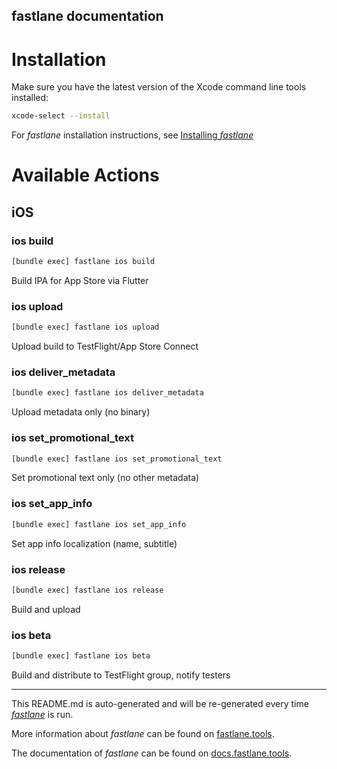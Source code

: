 fastlane documentation
----

# Installation

Make sure you have the latest version of the Xcode command line tools installed:

```sh
xcode-select --install
```

For _fastlane_ installation instructions, see [Installing _fastlane_](https://docs.fastlane.tools/#installing-fastlane)

# Available Actions

## iOS

### ios build

```sh
[bundle exec] fastlane ios build
```

Build IPA for App Store via Flutter

### ios upload

```sh
[bundle exec] fastlane ios upload
```

Upload build to TestFlight/App Store Connect

### ios deliver_metadata

```sh
[bundle exec] fastlane ios deliver_metadata
```

Upload metadata only (no binary)

### ios set_promotional_text

```sh
[bundle exec] fastlane ios set_promotional_text
```

Set promotional text only (no other metadata)

### ios set_app_info

```sh
[bundle exec] fastlane ios set_app_info
```

Set app info localization (name, subtitle)

### ios release

```sh
[bundle exec] fastlane ios release
```

Build and upload

### ios beta

```sh
[bundle exec] fastlane ios beta
```

Build and distribute to TestFlight group, notify testers

----

This README.md is auto-generated and will be re-generated every time [_fastlane_](https://fastlane.tools) is run.

More information about _fastlane_ can be found on [fastlane.tools](https://fastlane.tools).

The documentation of _fastlane_ can be found on [docs.fastlane.tools](https://docs.fastlane.tools).
